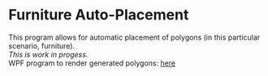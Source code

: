 # Furniture Auto-Placement
This program allows for automatic placement of polygons (in this particular scenario, furniture). <br />
*This is work in progess.* <br />
WPF program to render generated polygons: [here](https://github.com/ihavefoxdie/testing-shapes "Available in the Releases!")